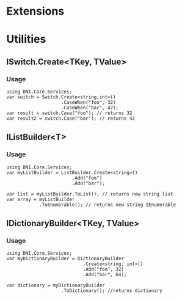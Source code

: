 ﻿# Extensions
# Utilities

## ISwitch.Create<TKey, TValue>

### Usage
    using DNI.Core.Services;
    var switch = Switch.Create<string,int>()
                        .CaseWhen("foo", 32)
                        .CaseWhen("bar", 42);
    var result = switch.Case("foo"); // returns 32
    var result2 = switch.Case("bar"); // returns 42
## IListBuilder&lt;T>

### Usage

    using DNI.Core.Services;
    var myListBuilder = ListBuilder.Create<string>()
                            .Add("foo")
                            .Add("bar");

    var list = myListBuilder.ToList(); // returns new string list
    var array = myListBuilder
                .ToEnumerable(); // returns new string IEnumerable
    
## IDictionaryBuilder<TKey, TValue>

### Usage
    
    using DNI.Core.Services;
    var myDictionaryBuilder = DictionaryBuilder
                                .Create<string, int>()
                                .Add("foo", 32)
                                .Add("bar", 64);

    var dictionary = myDictionaryBuilder
                        .ToDictionary(); //returns dictionary
    